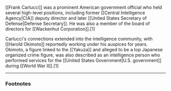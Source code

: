 [[Frank Carlucci]] was a prominent American government official who held several high-level positions, including former [[Central Intelligence Agency|CIA]] deputy director and later [[United States Secretary of Defense|Defense Secretary]]. He was also a member of the board of directors for [[Wackenhut Corporation]].[1]

Carlucci's connections extended into the intelligence community, with [[Harold Okimoto]] reportedly working under his auspices for years. Okimoto, a figure linked to the [[Yakuza]] and alleged to be a top Japanese organized crime figure, was also described as an intelligence person who performed services for the [[United States Government|U.S. government]] during [[World War II]].[1]

---
### Footnotes
[^1]: Seymour, Cheri. *The Last Circle: Danny Casolaro’s Investigation into the Octopus and the PROMIS Software Scandal*. First Edition. TrineDay, 2010.